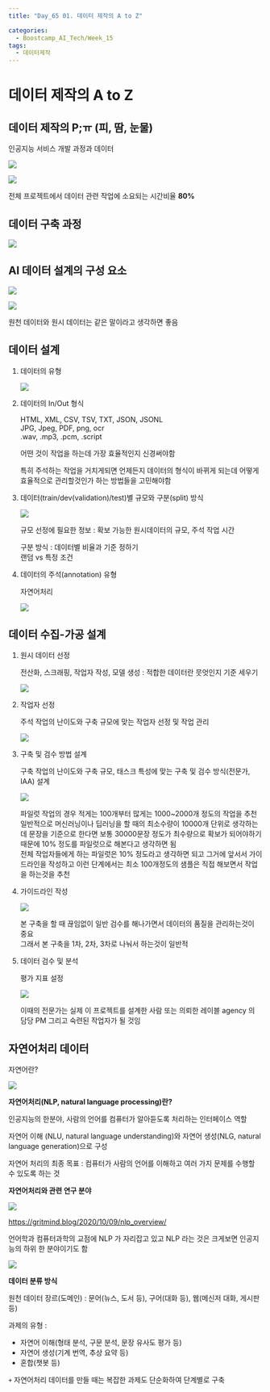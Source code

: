 ```yaml
---
title: "Day_65 01. 데이터 제작의 A to Z"

categories:
  - Boostcamp_AI_Tech/Week_15
tags:
  - 데이터제작
---
```

  
# 데이터 제작의 A to Z

## 데이터 제작의 P;ㅠ (피, 땀, 눈물)

인공지능 서비스 개발 과정과 데이터

![]({{site.url}}/assets/images/boostcamp/2aa7dff5.png)

![]({{site.url}}/assets/images/boostcamp/57084601.png)

전체 프로젝트에서 데이터 관련 작업에 소요되는 시간비율 **80%**

## 데이터 구축 과정

![]({{site.url}}/assets/images/boostcamp/ac3c4e1a.png)

## AI 데이터 설계의 구성 요소

![]({{site.url}}/assets/images/boostcamp/5002983b.png)

![]({{site.url}}/assets/images/boostcamp/f6161481.png)

원천 데이터와 원시 데이터는 같은 말이라고 생각하면 좋음

## 데이터 설계

1. 데이터의 유형

    ![]({{site.url}}/assets/images/boostcamp/7bc16df0.png)

2. 데이터의 In/Out 형식

    HTML, XML, CSV, TSV, TXT, JSON, JSONL  
    JPG, Jpeg, PDF, png, ocr  
    .wav, .mp3, .pcm, .script

    어떤 것이 작업을 하는데 가장 효율적인지 신경써야함
    
    특히 주석하는 작업을 거치게되면 언제든지 데이터의 형식이 바뀌게 되는데 어떻게 효율적으로 관리할것인가 하는 방법들을 고민해야함

3. 데이터(train/dev(validation)/test)별 규모와 구분(split) 방식

    ![]({{site.url}}/assets/images/boostcamp/febf7be9.png)

    규모 선정에 필요한 정보 : 확보 가능한 원시데이터의 규모, 주석 작업 시간

    구분 방식 : 데이터별 비율과 기준 정하기  
    랜덤 vs 특정 조건

4. 데이터의 주석(annotation) 유형

    자연어처리

    ![]({{site.url}}/assets/images/boostcamp/a43765c8.png)

## 데이터 수집-가공 설계

1. 원시 데이터 선정

    전산화, 스크래핑, 작업자 작성, 모델 생성 : 적합한 데이터란 뭇엇인지 기준 세우기

    ![]({{site.url}}/assets/images/boostcamp/b8ea6b27.png)

2. 작업자 선정

    주석 작업의 난이도와 구축 규모에 맞는 작업자 선정 및 작업 관리

    ![]({{site.url}}/assets/images/boostcamp/f6b117d4.png)

3. 구축 및 검수 방법 설계

   구축 작업의 난이도와 구축 규모, 태스크 특성에 맞는 구축 및 검수 방식(전문가, IAA) 설계

   ![]({{site.url}}/assets/images/boostcamp/1da86525.png)

   파일럿 작업의 경우 적게는 100개부터 많게는 1000~2000개 정도의 작업을 추천  
   일반적으로 머신러닝이나 딥러닝을 할 때의 최소수량이 10000개 단위로 생각하는데 문장을 기준으로 한다면 보통 30000문장 정도가 최수량으로
   확보가 되어야하기 때문에 10% 정도를 파일럿으로 해본다고 생각하면 됨  
   전체 작업자들에게 하는 파일럿은 10% 정도라고 생각하면 되고 그거에 앞서서 가이드라인을 작성하고 이런 단계에서는 최소 100개정도의 샘플은
   직접 해보면서 작업을 하는것을 추천

4. 가이드라인 작성

   ![]({{site.url}}/assets/images/boostcamp/0cc11601.png)

   본 구축을 할 때 끊임없이 일반 검수를 해나가면서 데이터의 품질을 관리하는것이 중요  
   그래서 본 구축을 1차, 2차, 3차로 나눠서 하는것이 일반적

5. 데이터 검수 및 분석

   평가 지표 설정

   ![]({{site.url}}/assets/images/boostcamp/9d59870e.png)

   이때의 전문가는 실제 이 프로젝트를 설계한 사람 또는 의뢰한 레이블 agency 의 담당 PM 그리고 숙련된 작업자가 될 것임

## 자연어처리 데이터

자연어란?

![]({{site.url}}/assets/images/boostcamp/cae88113.png)

**자연어처리(NLP, natural language processing)란?**

인공지능의 한분야, 사람의 언어를 컴퓨터가 알아듣도록 처리하는 인터페이스 역할

자연어 이해 (NLU, natural language understanding)와 자연어 생성(NLG, natural language generation)으로 구성

자연어 처리의 최종 목표 : 컴퓨터가 사람의 언어를 이해하고 여러 가지 문제를 수행할 수 있도록 하는 것

**자연어처리와 관련 연구 분야**

![]({{site.url}}/assets/images/boostcamp/41137dba.png)

https://gritmind.blog/2020/10/09/nlp_overview/

언어학과 컴퓨터과학의 교점에 NLP 가 자리잡고 있고 NLP 라는 것은 크게보면 인공지능의 하위 한 분야이기도 함

![]({{site.url}}/assets/images/boostcamp/a0304324.png)

**데이터 분류 방식**

원천 데이터 장르(도메인) : 문어(뉴스, 도서 등), 구어(대화 등), 웹(메신저 대화, 게시판 등)

과제의 유형 :  
- 자연어 이해(형태 분석, 구문 분석, 문장 유사도 평가 등)  
- 자연어 생성(기계 번역, 추상 요약 등)  
- 혼합(챗봇 등)

`+` 자연어처리 데이터를 만들 때는 복잡한 과제도 단순화하여 단계별로 구축














